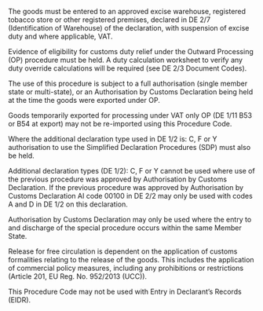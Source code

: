 The goods must be entered to an approved excise warehouse, registered tobacco store or other registered premises, declared in DE 2/7 (Identification of Warehouse) of the declaration, with suspension of excise duty and where applicable, VAT.

Evidence of eligibility for customs duty relief under the Outward Processing (OP) procedure must be held. A duty calculation worksheet to verify any duty override calculations will be required (see DE 2/3 Document Codes).

The use of this procedure is subject to a full authorisation (single member state or multi-state), or an Authorisation by Customs Declaration being held at the time the goods were exported under OP.

Goods temporarily exported for processing under VAT only OP (DE 1/11 B53 or B54 at export) may not be re-imported using this Procedure Code.

Where the additional declaration type used in DE 1/2 is: C, F or Y authorisation to use the Simplified Declaration Procedures (SDP) must also be held.

Additional declaration types (DE 1/2): C, F or Y cannot be used where use of the previous procedure was approved by Authorisation by Customs Declaration. If the previous procedure was approved by Authorisation by Customs Declaration AI code 00100 in DE 2/2 may only be used with codes A and D in DE 1/2 on this declaration.

Authorisation by Customs Declaration may only be used where the entry to and discharge of the special procedure occurs within the same Member State.

Release for free circulation is dependent on the application of customs formalities relating to the release of the goods. This includes the application of commercial policy measures, including any prohibitions or restrictions (Article 201, EU Reg. No. 952/2013 (UCC)).

This Procedure Code may not be used with Entry in Declarant’s Records (EIDR).